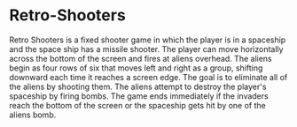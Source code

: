 # Retro-Shooters
Retro Shooters is a fixed shooter game in which the player is in a spaceship and the space ship has a missile shooter. The player can move horizontally across the bottom of the screen and fires at aliens overhead. The aliens begin as four rows of six that moves left and right as a group, shifting downward each time it reaches a screen edge. The goal is to eliminate all of the aliens by shooting them. The aliens attempt to destroy the player's spaceship by firing bombs. The game ends immediately if the invaders reach the bottom of the screen or the spaceship gets hit by one of the aliens bomb.
